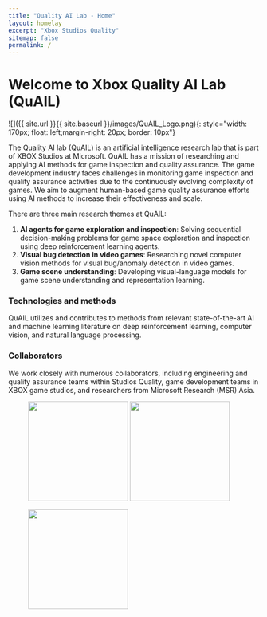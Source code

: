 ```yaml
---
title: "Quality AI Lab - Home"
layout: homelay
excerpt: "Xbox Studios Quality"
sitemap: false
permalink: /
---
```


# Welcome to Xbox Quality AI Lab (QuAIL)


![]({{ site.url }}{{ site.baseurl }}/images/QuAIL_Logo.png){: style="width: 170px; float: left;margin-right: 20px; border: 10px"}


The Quality AI lab (QuAIL) is an artificial intelligence research lab that is part of XBOX Studios at Microsoft. QuAIL has a mission of researching and applying AI methods for game inspection and quality assurance. The game development industry faces challenges in monitoring game inspection and quality assurance activities due to the continuously evolving complexity of games. We aim to augment human-based game quality assurance efforts using AI methods to increase their effectiveness and scale.


There are three main research themes at QuAIL:

1. **AI agents for game exploration and inspection**: Solving sequential decision-making problems for game space exploration and inspection using deep reinforcement learning agents.
2. **Visual bug detection in video games**: Researching novel computer vision methods for visual bug/anomaly detection in video games.
3. **Game scene understanding**: Developing visual-language models for game scene understanding and representation learning. 


### Technologies and methods
QuAIL utilizes and contributes to methods from relevant state-of-the-art AI and machine learning literature on deep reinforcement learning, computer vision, and natural language processing.

### Collaborators
We work closely with numerous collaborators, including engineering and quality assurance teams within Studios Quality, game development teams in XBOX game studios, and researchers from Microsoft Research (MSR) Asia.

<figure class="third">
<a href="https://www.xbox.com/en-US"><img src="{{ site.url }}{{ site.baseurl }}/images/logopic/xbox_logo.png" style="width: 200px"></a> <a href="https://www.xbox.com/en-US/xbox-game-studios"><img src="{{ site.url }}{{ site.baseurl }}/images/logopic/sq_logo.jpg" style="width: 200px"></a>

<a href="https://www.microsoft.com/en-us/research/lab/microsoft-research-asia/"><img src="{{ site.url }}{{ site.baseurl }}/images/logopic/Microsoft_Research_Asia_logo.png" style="width: 200px"></a>
</figure>

<!-- ### Joining QuAIL
If you are interested in joining, please go to the [recruitment](recruitment) page. -->










